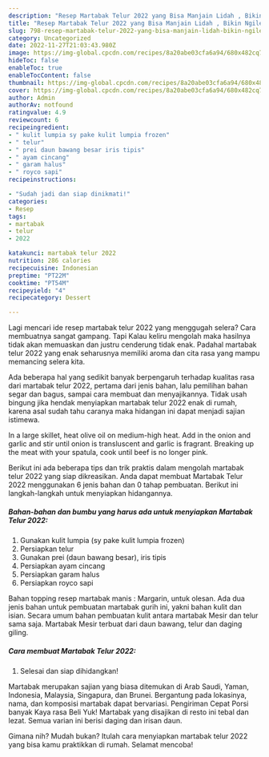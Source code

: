 ```yaml
---
description: "Resep Martabak Telur 2022 yang Bisa Manjain Lidah , Bikin Ngiler"
title: "Resep Martabak Telur 2022 yang Bisa Manjain Lidah , Bikin Ngiler"
slug: 798-resep-martabak-telur-2022-yang-bisa-manjain-lidah-bikin-ngiler
category: Uncategorized
date: 2022-11-27T21:03:43.980Z
image: https://img-global.cpcdn.com/recipes/8a20abe03cfa6a94/680x482cq70/martabak-telur-2022-foto-resep-utama.jpg
hideToc: false
enableToc: true
enableTocContent: false
thumbnail: https://img-global.cpcdn.com/recipes/8a20abe03cfa6a94/680x482cq70/martabak-telur-2022-foto-resep-utama.jpg
cover: https://img-global.cpcdn.com/recipes/8a20abe03cfa6a94/680x482cq70/martabak-telur-2022-foto-resep-utama.jpg
author: Admin
authorAv: notfound
ratingvalue: 4.9
reviewcount: 6
recipeingredient:
- " kulit lumpia sy pake kulit lumpia frozen"
- " telur"
- " prei daun bawang besar iris tipis"
- " ayam cincang"
- " garam halus"
- " royco sapi"
recipeinstructions:

- "Sudah jadi dan siap dinikmati!"
categories:
- Resep
tags:
- martabak
- telur
- 2022

katakunci: martabak telur 2022 
nutrition: 286 calories
recipecuisine: Indonesian
preptime: "PT22M"
cooktime: "PT54M"
recipeyield: "4"
recipecategory: Dessert

---
```



Lagi mencari ide resep martabak telur 2022 yang menggugah selera? Cara membuatnya sangat gampang. Tapi Kalau keliru mengolah maka hasilnya tidak akan memuaskan dan justru cenderung tidak enak. Padahal martabak telur 2022 yang enak seharusnya memiliki aroma dan cita rasa yang mampu memancing selera kita.


Ada beberapa hal yang sedikit banyak berpengaruh terhadap kualitas rasa dari martabak telur 2022, pertama dari jenis bahan, lalu pemilihan bahan segar dan bagus, sampai cara membuat dan menyajikannya. Tidak usah bingung jika hendak menyiapkan martabak telur 2022 enak di rumah, karena asal sudah tahu caranya maka hidangan ini dapat menjadi sajian istimewa.

In a large skillet, heat olive oil on medium-high heat. Add in the onion and garlic and stir until onion is transluscent and garlic is fragrant. Breaking up the meat with your spatula, cook until beef is no longer pink.


Berikut ini ada beberapa tips dan trik praktis dalam mengolah martabak telur 2022 yang siap dikreasikan. Anda dapat membuat Martabak Telur 2022 menggunakan 6 jenis bahan dan 0 tahap pembuatan. Berikut ini langkah-langkah untuk menyiapkan hidangannya.

<!--inarticleads1-->

##### Bahan-bahan dan bumbu yang harus ada untuk menyiapkan Martabak Telur 2022:

1. Gunakan  kulit lumpia (sy pake kulit lumpia frozen)
1. Persiapkan  telur
1. Gunakan  prei (daun bawang besar), iris tipis
1. Persiapkan  ayam cincang
1. Persiapkan  garam halus
1. Persiapkan  royco sapi


Bahan topping resep martabak manis : Margarin, untuk olesan. Ada dua jenis bahan untuk pembuatan martabak gurih ini, yakni bahan kulit dan isian. Secara umum bahan pembuatan kulit antara martabak Mesir dan telur sama saja. Martabak Mesir terbuat dari daun bawang, telur dan daging giling. 

<!--inarticleads2-->

##### Cara membuat Martabak Telur 2022:


1. Selesai dan siap dihidangkan!

Martabak merupakan sajian yang biasa ditemukan di Arab Saudi, Yaman, Indonesia, Malaysia, Singapura, dan Brunei. Bergantung pada lokasinya, nama, dan komposisi martabak dapat bervariasi. Pengiriman Cepat Porsi banyak Kaya rasa Beli Yuk! Martabak yang disajikan di resto ini tebal dan lezat. Semua varian ini berisi daging dan irisan daun. 

Gimana nih? Mudah bukan? Itulah cara menyiapkan martabak telur 2022 yang bisa kamu praktikkan di rumah. Selamat mencoba!
